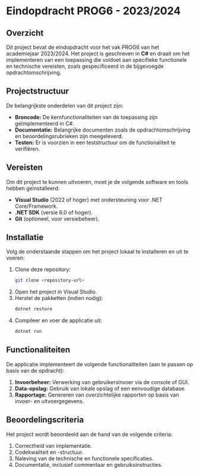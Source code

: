 # Eindopdracht PROG6 - 2023/2024

## Overzicht

Dit project bevat de eindopdracht voor het vak PROG6 van het academiejaar 2023/2024. Het project is geschreven in **C#** en draait om het implementeren van een toepassing die voldoet aan specifieke functionele en technische vereisten, zoals gespecificeerd in de bijgevoegde opdrachtomschrijving.

## Projectstructuur

De belangrijkste onderdelen van dit project zijn:

- **Broncode:** De kernfunctionaliteiten van de toepassing zijn geïmplementeerd in C#.
- **Documentatie:** Belangrijke documenten zoals de opdrachtomschrijving en beoordelingsrubrieken zijn meegeleverd.
- **Testen:** Er is voorzien in een teststructuur om de functionaliteit te verifiëren.

## Vereisten

Om dit project te kunnen uitvoeren, moet je de volgende software en tools hebben geïnstalleerd:

- **Visual Studio** (2022 of hoger) met ondersteuning voor .NET Core/Framework.
- **.NET SDK** (versie 6.0 of hoger).
- **Git** (optioneel, voor versiebeheer).

## Installatie

Volg de onderstaande stappen om het project lokaal te installeren en uit te voeren:

1. Clone deze repository:
   ```bash
   git clone <repository-url>
   ```
2. Open het project in Visual Studio.
3. Herstel de pakketten (indien nodig):
   ```bash
   dotnet restore
   ```
4. Compileer en voer de applicatie uit:
   ```bash
   dotnet run
   ```

## Functionaliteiten

De applicatie implementeert de volgende functionaliteiten (aan te passen op basis van de opdracht):

1. **Invoerbeheer:** Verwerking van gebruikersinvoer via de console of GUI.
2. **Data-opslag:** Gebruik van lokale opslag of een eenvoudige database.
3. **Rapportage:** Genereren van overzichtelijke rapporten op basis van invoer- en uitvoergegevens.

## Beoordelingscriteria

Het project wordt beoordeeld aan de hand van de volgende criteria:

1. Correctheid van implementatie.
2. Codekwaliteit en -structuur.
3. Naleving van de technische en functionele specificaties.
4. Documentatie, inclusief commentaar en gebruiksinstructies.
